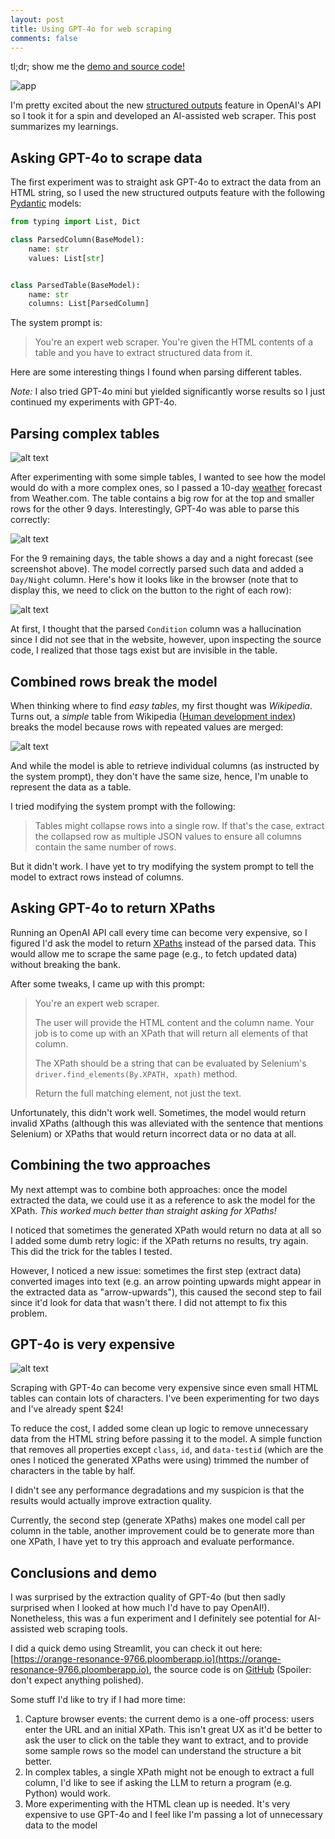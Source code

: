 ```yaml
---
layout: post
title: Using GPT-4o for web scraping
comments: false
---
```


tl;dr; show me the [demo and source code!](#conclusions-and-demo)

![app](/assets/images/ai-web-scraper/app.png)

I'm pretty excited about the new [structured outputs](https://platform.openai.com/docs/guides/structured-outputs)
feature in OpenAI's API so I took it for a spin and developed an AI-assisted web scraper. This post summarizes my learnings.

## Asking GPT-4o to scrape data

The first experiment was to straight ask GPT-4o to extract the data from an HTML
string, so I used the new structured outputs feature with the following [Pydantic](https://docs.pydantic.dev/latest/) models:

```python
from typing import List, Dict

class ParsedColumn(BaseModel):
    name: str
    values: List[str]


class ParsedTable(BaseModel):
    name: str
    columns: List[ParsedColumn]
```

The system prompt is:

> You're an expert web scraper. You're given the HTML contents of a table and you have to extract structured data from it.

Here are some interesting things I found when parsing different tables.

*Note:* I also tried GPT-4o mini but yielded significantly worse results so I just continued my experiments with GPT-4o.

## Parsing complex tables

![alt text](/assets/images/ai-web-scraper/image.png)

After experimenting with some simple tables, I wanted to see how the model would do with a more complex ones, so I passed a 10-day [weather](https://weather.com) forecast from Weather.com. The table
contains a big row for at the top and smaller rows for the other 9
days. Interestingly, GPT-4o was able to parse this correctly:

![alt text](/assets/images/ai-web-scraper/image-1.png)

For the 9 remaining days, the table shows a day and a night forecast (see screenshot above). The model correctly parsed such data and added a `Day/Night` column. Here's how it looks like in the browser (note that to display this, we need to click on the button to the right of each row):

![alt text](/assets/images/ai-web-scraper/image-2.png)

At first, I thought that the parsed `Condition` column was a hallucination since I did not see that in the website, however, upon inspecting the source code, I realized that those tags exist but are invisible in the table.

## Combined rows break the model

When thinking where to find *easy tables*, my first thought was *Wikipedia*. Turns out, a *simple* table from Wikipedia ([Human development index](https://en.wikipedia.org/wiki/Human_Development_Index)) breaks the model because rows with repeated values are merged:

![alt text](/assets/images/ai-web-scraper/image-3.png)

And while the model is able to retrieve individual columns (as instructed by the system prompt), they don't have the same size, hence, I'm unable to represent the data as a table.

I tried modifying the system prompt with the following:

> Tables might collapse rows into a single row. If that's the case, extract the collapsed row as multiple JSON values to ensure all columns contain the same number of rows.

But it didn't work. I have yet to try modifying the system prompt
to tell the model to extract rows instead of columns.

## Asking GPT-4o to return XPaths

Running an OpenAI API call every time can become very expensive, so I figured I'd ask the model to return [XPaths](https://developer.mozilla.org/en-US/docs/Web/XPath) instead of
the parsed data. This would allow me to scrape the same page (e.g., to fetch updated data) without breaking the bank.

After some tweaks, I came up with this prompt:

> You're an expert web scraper.
>
> The user will provide the HTML content and the column name.
> Your job is to come up with an XPath that will return all elements of that column.
>
> The XPath should be a string that can be evaluated by Selenium's
> `driver.find_elements(By.XPATH, xpath)` method.
>
> Return the full matching element, not just the text.

Unfortunately, this didn't work well. Sometimes, the model would return invalid XPaths (although
this was alleviated with the sentence that mentions Selenium) or XPaths that would
return incorrect data or no data at all.

## Combining the two approaches

My next attempt was to combine both approaches: once the model extracted the data,
we could use it as a reference to ask the model for the XPath. *This worked much better than straight asking for XPaths!*

I noticed that sometimes the generated XPath would return no data at all so I added
some dumb retry logic: if the XPath returns no results, try again. This did the trick for
the tables I tested.

However, I noticed a new issue: sometimes the first step (extract data) converted images into text (e.g. an arrow pointing upwards might appear in the
extracted data as "arrow-upwards"), this caused the second step to fail since it'd look for data that wasn't there. I did not attempt to fix this problem.

## GPT-4o is very expensive

![alt text](/assets/images/ai-web-scraper/image-4.png)

Scraping with GPT-4o can become very expensive since even small HTML tables can contain lots of characters. I've been experimenting for two days and I've already spent $24!

To reduce the cost, I added some clean up logic to remove unnecessary data from the HTML string before passing it to the model. A simple function that removes all properties except `class`, `id`, and `data-testid` (which are the ones I noticed the generated XPaths were using) trimmed the number of characters in the table by half.

I didn't see any performance degradations and my suspicion is that the results would actually improve extraction quality.

Currently, the second step (generate XPaths) makes one model call per column in
the table, another improvement could be to generate more than one XPath, I have yet
to try this approach and evaluate performance.


## Conclusions and demo

I was surprised by the extraction quality of GPT-4o (but then sadly surprised when I looked at how much I'd have to pay OpenAI!). Nonetheless, this was a fun experiment and I definitely see potential for AI-assisted web scraping tools.

I did a quick demo using Streamlit, you can check it out here: [https://orange-resonance-9766.ploomberapp.io](https://orange-resonance-9766.ploomberapp.io), the source code is on [GitHub](https://github.com/edublancas/posts/tree/main/ai-web-scraping) (Spoiler: don't expect anything polished).

Some stuff I'd like to try if I had more time:

1. Capture browser events: the current demo is a one-off process: users enter the URL and an initial XPath. This isn't great UX as it'd be better to ask the user to click on the table they want to extract, and to provide some sample rows so the model can understand the structure a bit better.
2. In complex tables, a single XPath might not be enough to extract a full column, I'd like to see if asking the LLM to return a program (e.g. Python) would work.
3. More experimenting with the HTML clean up is needed. It's very expensive to use GPT-4o and I feel like I'm passing a lot of unnecessary data to the model
